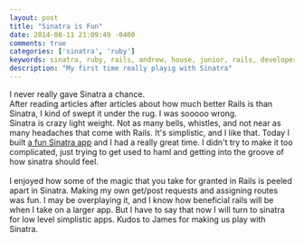```yaml
---
layout: post
title: "Sinatra is Fun"
date: 2014-08-11 21:09:49 -0400
comments: true
categories: ['sinatra', 'ruby']
keywords: sinatra, ruby, rails, andrew, house, junior, rails, developer, engineer, dev
description: "My first time really playig with Sinatra"
---
```


I never really gave Sinatra a chance. <br>
After reading articles after articles about how much better Rails is than
Sinatra, I kind of swept it under the rug.
I was sooooo wrong. <br>
Sinatra is crazy light weight.
Not as many bells, whistles, and not near as many headaches that come with Rails.
It's simplistic, and I like that.
Today I built [a fun Sinatra app](http://andrew-sinatra.herokuapp.com/ "Andrew House - Sinatra")
and I had a really great time.
I didn't try to make it too complicated, just trying to get used to haml and
getting into the groove of how sinatra should feel.<br><br>
I enjoyed how some of the magic that you take for granted in Rails is peeled
apart in Sinatra.
Making my own get/post requests and assigning routes was fun.
I may be overplaying it, and I know how beneficial rails will be when I take
on a larger app. But I have to say that now I will turn to sinatra for low
level simplistic apps. Kudos to James for making us play with Sinatra. 

